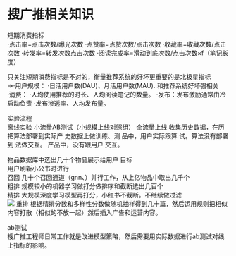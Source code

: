 # 搜广推相关知识
短期消费指标  
·点击率=点击次数/曝光次数
·点赞率=点赞次数/点击次数
·收藏率=收藏次数/点击次数
·转发率=转发次数点击次数
·阅读完成率=滑动到底次数/点击次数×f（笔记长度）

只关注短期消费指标是不对的，衡量推荐系统的好坏更重要的是北极星指标  
→·用户规模：
·日活用户数(DAU)、月活用户数(MAU). 和推荐系统好坏强相关  
·消费：
·人均使用推荐的时长、人均阅读笔记的数量。
·发布：发布激励通常由冷启动负责
·发布渗透率、人均发布量。

实验流程  
离线实验
小流量AB测试（小规模上线对照组）
全流量上线
收集历史数据，在历
把算法部署到实际产
史数据上做训练、测
品中，用户实际跟算
试。算法没有部署到
法做交互。
产品中，没有跟用户
交互。  

物品数据库中选出几十个物品展示给用户 目标  
用户刷新小公书时进行  
召回 几十个召回通道（gnn、）并行工作，从上亿物品中取出几千个  
粗排 规模较小的机器学习做打分做排序和截断选出几百个  
精排  大规模深度学习模型再打分，小红书不截断。不继续做过滤  
![](https://cdn.jsdelivr.net/gh/EuphratesG/myPic@main/202501141512204.png)
重排 根据精排分数和多样性分数做随机抽样得到几十篇，然后运用规则把相似内容打散（相似的不放一起）然后插入广告和运营内容。  


ab测试  
搜广推工程师日常工作就是改进模型策略，然后需要用实际数据进行ab测试对线上指标的影响。  
  
